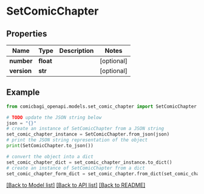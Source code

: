 # SetComicChapter


## Properties

Name | Type | Description | Notes
------------ | ------------- | ------------- | -------------
**number** | **float** |  | [optional] 
**version** | **str** |  | [optional] 

## Example

```python
from comicbagi_openapi.models.set_comic_chapter import SetComicChapter

# TODO update the JSON string below
json = "{}"
# create an instance of SetComicChapter from a JSON string
set_comic_chapter_instance = SetComicChapter.from_json(json)
# print the JSON string representation of the object
print(SetComicChapter.to_json())

# convert the object into a dict
set_comic_chapter_dict = set_comic_chapter_instance.to_dict()
# create an instance of SetComicChapter from a dict
set_comic_chapter_form_dict = set_comic_chapter.from_dict(set_comic_chapter_dict)
```
[[Back to Model list]](../README.md#documentation-for-models) [[Back to API list]](../README.md#documentation-for-api-endpoints) [[Back to README]](../README.md)


